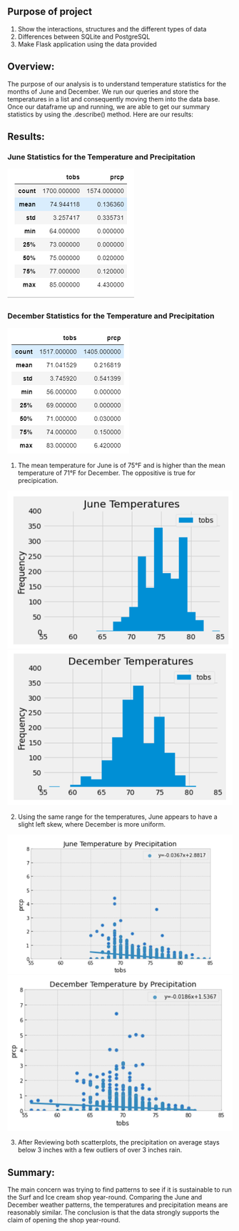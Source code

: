 
## Purpose of project
1. Show the interactions, structures and the different types of data
2. Differences between SQLite and PostgreSQL
3. Make Flask application using the data provided

## Overview:
The purpose of our analysis is to understand temperature statistics for the months of June and December. We run our queries and store the temperatures in a list and consequently moving them into the data base. Once our dataframe up and running, we are able to get our summary statistics by using the .describe() method. Here are our results:
## Results:
### June Statistics for the Temperature and Precipitation

![Pic_1](https://github.com/YannMusz/surfs_up/blob/main/Resources/june_stat_temp_prcp.PNG)

### December Statistics for the Temperature and Precipitation

![Pic_2](https://github.com/YannMusz/surfs_up/blob/main/Resources/dec_stat_temp_prcp.PNG)

1. The mean temperature for June is of 75°F and is higher than the mean temperature of 71°F for December.  The oppositive is true for precipication. 

![Pic 3](https://github.com/YannMusz/surfs_up/blob/main/Resources/june_temp_graph.PNG)
![Pic 4](https://github.com/YannMusz/surfs_up/blob/main/Resources/dec_temp_graph.PNG)

2. Using the same range for the temperatures, June appears to have a slight left skew, where December is more uniform.    

![Pic 5](https://github.com/YannMusz/surfs_up/blob/main/Resources/june_temp_prcp_graph.PNG)
![Pic 6](https://github.com/YannMusz/surfs_up/blob/main/Resources/dec_temp_prcp_graph.PNG)

3. After Reviewing both scatterplots, the precipitation on average stays below 3 inches with a few outliers  of over 3 inches rain. 

## Summary:
The main concern was trying to find patterns to see if it is sustainable to run the Surf and Ice cream shop year-round.  Comparing the June and December weather patterns, the temperatures and precipitation means are reasonably similar. The conclusion is that the data strongly supports the claim of opening the shop year-round.
